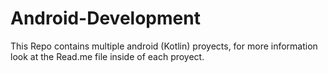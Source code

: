 # Android-Development
This Repo contains multiple android (Kotlin) proyects, for more information look at the Read.me file inside of each proyect.
